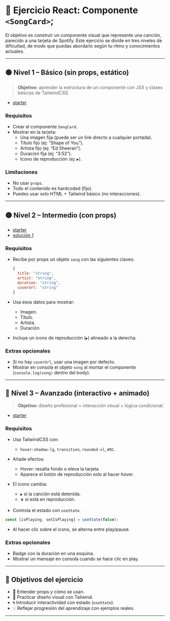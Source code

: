 # 🎵 Ejercicio React: Componente `<SongCard>`;

El objetivo es construir un componente visual que represente una canción, parecido a una tarjeta de Spotify. Este ejercicio se divide en tres niveles de dificultad, de modo que puedas abordarlo según tu ritmo y conocimientos actuales.

---

## 🟢 Nivel 1 – Básico (sin props, estático)

> **Objetivo:** aprender la estructura de un componente con JSX y clases básicas de TailwindCSS.

- [starter](https://github.com/cesarlpb/Prat_Front_UX_UI_1/releases/download/spotify-card-starter/spotify-card-starter.zip)

### Requisitos

- Crear el componente `SongCard`.
- Mostrar en la tarjeta:
  - Una imagen fija (puede ser un link directo a cualquier portada).
  - Título fijo (ej: “Shape of You”).
  - Artista fijo (ej: “Ed Sheeran”).
  - Duración fija (ej: “3:52”).
  - Icono de reproducción (ej: `▶️`).

### Limitaciones

- No usar `props`.
- Todo el contenido es hardcoded (fijo).
- Puedes usar solo HTML + Tailwind básico (no interacciones).

---

## 🟡 Nivel 2 – Intermedio (con props)

- [starter](https://github.com/cesarlpb/Prat_Front_UX_UI_1/releases/download/spotify-card-starter/spotify-card-starter.zip)
- [solución 1](https://github.com/cesarlpb/Prat_Front_UX_UI_1/releases/download/spotify-card-starter/spotify-card-starter-solucion-1.zip)

### Requisitos

- Recibe por props un objeto `song` con las siguientes claves:
  ```js
  {
    title: "string",
    artist: "string",
    duration: "string",
    coverUrl: "string"
  }
  ```

* Usa esos datos para mostrar:

  * Imagen.
  * Título.
  * Artista.
  * Duración.
* Incluye un icono de reproducción (`▶️`) alineado a la derecha.

### Extras opcionales

* Si no hay `coverUrl`, usar una imagen por defecto.
* Mostrar en consola el objeto `song` al montar el componente (`console.log(song)` dentro del body).

---

## 🔵 Nivel 3 – Avanzado (interactivo + animado)

> **Objetivo:** diseño profesional + interacción visual + lógica condicional.

- [starter](https://github.com/cesarlpb/Prat_Front_UX_UI_1/releases/download/spotify-card-starter/spotify-card-starter.zip)

### Requisitos

* Usa TailwindCSS con:

  * `hover:shadow-lg`, `transition`, `rounded-xl`, etc.
* Añade efectos:

  * Hover: resalta fondo o eleva la tarjeta.
  * Aparece el botón de reproducción solo al hacer hover.
* El icono cambia:

  * `▶️` si la canción está detenida.
  * `⏸️` si está en reproducción.
* Controla el estado con `useState`.

```js
const [isPlaying, setIsPlaying] = useState(false);
```

* Al hacer clic sobre el icono, se alterna entre play/pause.

### Extras opcionales

* Badge con la duración en una esquina.
* Mostrar un mensaje en consola cuando se hace clic en play.

---

## 🎯 Objetivos del ejercicio

* 🧠 Entender props y cómo se usan.
* 🧱 Practicar diseño visual con Tailwind.
* 🌀 Introducir interactividad con estado (`useState`).
* 💡 Reflejar progresión del aprendizaje con ejemplos reales.

---
